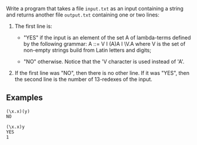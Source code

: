 Write a program that takes a file `input.txt` as an input containing a string and returns another file `output.txt` containing one or two lines:

1. The first line is:

   - "YES" if the input is an element of the set A of lambda-terms defined by the following grammar: A ::= V I (A)A I \V.A where V is the set of non-empty strings build from Latin letters and digits;

   - "NO" otherwise. Notice that the 'V character is used instead of 'A'. 

2. If the first line was "NO", then there is no other line. If it was "YES", then the second line is the number of 13-redexes of the input. 

  

## Examples

```
(\x.x)(y)
NO
```

```
(\x.x)y 
YES
1
```


